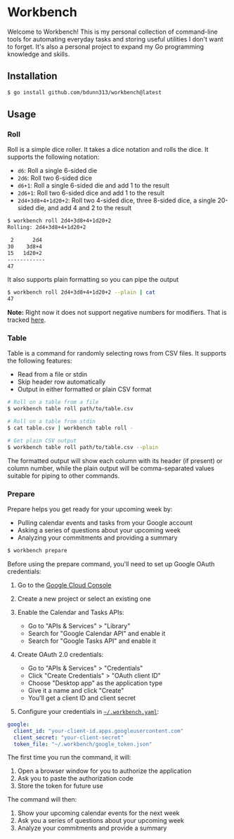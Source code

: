# Workbench

Welcome to Workbench! This is my personal collection of command-line tools for automating everyday tasks and storing useful utilities I don't want to forget. It's also a personal project to expand my Go programming knowledge and skills.

## Installation

```sh
$ go install github.com/bdunn313/workbench@latest
```

## Usage

### Roll

Roll is a simple dice roller. It takes a dice notation and rolls the dice. It supports the following notation:

- `d6`: Roll a single 6-sided die
- `2d6`: Roll two 6-sided dice
- `d6+1`: Roll a single 6-sided die and add 1 to the result
- `2d6+1`: Roll two 6-sided dice and add 1 to the result
- `2d4+3d8+4+1d20+2`: Roll two 4-sided dice, three 8-sided dice, a single 20-sided die, and add 4 and 2 to the result

```sh
$ workbench roll 2d4+3d8+4+1d20+2
Rolling: 2d4+3d8+4+1d20+2

 2      2d4
30    3d8+4
15   1d20+2
------------
47
```

It also supports plain formatting so you can pipe the output

```sh
$ workbench roll 2d4+3d8+4+1d20+2 --plain | cat
47
```

**Note:** Right now it does not support negative numbers for modifiers. That is tracked [here](https://github.com/bdunn313/workbench/issues/1).

### Table

Table is a command for randomly selecting rows from CSV files. It supports the following features:

- Read from a file or stdin
- Skip header row automatically
- Output in either formatted or plain CSV format

```sh
# Roll on a table from a file
$ workbench table roll path/to/table.csv

# Roll on a table from stdin
$ cat table.csv | workbench table roll -

# Get plain CSV output
$ workbench table roll path/to/table.csv --plain
```

The formatted output will show each column with its header (if present) or column number, while the plain output will be comma-separated values suitable for piping to other commands.

### Prepare

Prepare helps you get ready for your upcoming week by:

- Pulling calendar events and tasks from your Google account
- Asking a series of questions about your upcoming week
- Analyzing your commitments and providing a summary

```sh
$ workbench prepare
```

Before using the prepare command, you'll need to set up Google OAuth credentials:

1. Go to the [Google Cloud Console](https://console.cloud.google.com/)
2. Create a new project or select an existing one
3. Enable the Calendar and Tasks APIs:
   - Go to "APIs & Services" > "Library"
   - Search for "Google Calendar API" and enable it
   - Search for "Google Tasks API" and enable it
4. Create OAuth 2.0 credentials:
   - Go to "APIs & Services" > "Credentials"
   - Click "Create Credentials" > "OAuth client ID"
   - Choose "Desktop app" as the application type
   - Give it a name and click "Create"
   - You'll get a client ID and client secret

5. Configure your credentials in [`~/.workbench.yaml`](.workbench.example.yaml):

```yaml
google:
  client_id: "your-client-id.apps.googleusercontent.com"
  client_secret: "your-client-secret"
  token_file: "~/.workbench/google_token.json"
```

The first time you run the command, it will:
1. Open a browser window for you to authorize the application
2. Ask you to paste the authorization code
3. Store the token for future use

The command will then:
1. Show your upcoming calendar events for the next week
2. Ask you a series of questions about your upcoming week
3. Analyze your commitments and provide a summary
